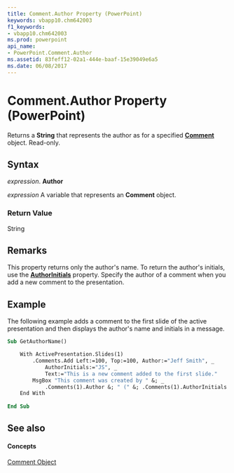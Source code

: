 ```yaml
---
title: Comment.Author Property (PowerPoint)
keywords: vbapp10.chm642003
f1_keywords:
- vbapp10.chm642003
ms.prod: powerpoint
api_name:
- PowerPoint.Comment.Author
ms.assetid: 83feff12-02a1-444e-baaf-15e39049e6a5
ms.date: 06/08/2017
---
```



# Comment.Author Property (PowerPoint)

Returns a  **String** that represents the author as for a specified **[Comment](PowerPoint.Comment.md)** object. Read-only.


## Syntax

 _expression_. **Author**

 _expression_ A variable that represents an **Comment** object.


### Return Value

String


## Remarks

This property returns only the author's name. To return the author's initials, use the  **[AuthorInitials](PowerPoint.Comment.AuthorInitials.md)** property. Specify the author of a comment when you add a new comment to the presentation.


## Example

The following example adds a comment to the first slide of the active presentation and then displays the author's name and initials in a message.


```vb
Sub GetAuthorName()

    With ActivePresentation.Slides(1)
        .Comments.Add Left:=100, Top:=100, Author:="Jeff Smith", _
            AuthorInitials:="JS", _
            Text:="This is a new comment added to the first slide."
        MsgBox "This comment was created by " &; _
            .Comments(1).Author &; " (" &; .Comments(1).AuthorInitials &; ")."
    End With
	
End Sub
```


## See also


#### Concepts


[Comment Object](PowerPoint.Comment.md)

